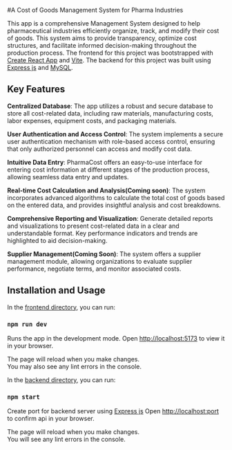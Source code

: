 #A Cost of Goods Management System for Pharma Industries

This app is a comprehensive Management System designed to help pharmaceutical industries efficiently organize, track, and modify their cost of goods. This system aims to provide transparency, optimize cost structures, and facilitate informed decision-making throughout the production process.
The frontend for this project was bootstrapped with [Create React App](https://github.com/facebook/create-react-app) and [Vite](https://github.com/vitejs/vite).
The backend for this project was built using [Express js](https://github.com/expressjs/express) and [MySQL](https://github.com/mysql).

## Key Features
**Centralized Database**: The app utilizes a robust and secure database to store all cost-related data, including raw materials, manufacturing costs, labor expenses, equipment costs, and packaging materials.

**User Authentication and Access Control**: The system implements a secure user authentication mechanism with role-based access control, ensuring that only authorized personnel can access and modify cost data.

**Intuitive Data Entry**: PharmaCost offers an easy-to-use interface for entering cost information at different stages of the production process, allowing seamless data entry and updates.

**Real-time Cost Calculation and Analysis(Coming soon)**: The system incorporates advanced algorithms to calculate the total cost of goods based on the entered data, and provides insightful analysis and cost breakdowns.

**Comprehensive Reporting and Visualization**: Generate detailed reports and visualizations to present cost-related data in a clear and understandable format. Key performance indicators and trends are highlighted to aid decision-making.

**Supplier Management(Coming Soon)**: The system offers a supplier management module, allowing organizations to evaluate supplier performance, negotiate terms, and monitor associated costs.

## Installation and Usage

In the [frontend directory](https://github.com/dicksonoche/pharma-mag-system/tree/main/frontend), you can run:

### `npm run dev`

Runs the app in the development mode.
Open [http://localhost:5173](http://localhost:5173) to view it in your browser.

The page will reload when you make changes.\
You may also see any lint errors in the console.

In the [backend directory](https://github.com/dicksonoche/pharma-mag-system/tree/main/Server), you can run:

### `npm start`

Create port for backend server using [Express js](https://github.com/expressjs/express)
Open [http://localhost:port](http://localhost:port) to confirm api in your browser.

The page will reload when you make changes.\
You will see any lint errors in the console.

